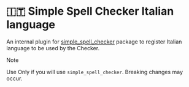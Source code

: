 # 🇮🇹 Simple Spell Checker Italian language 
An internal plugin for [simple_spell_checker](https://github.com/CatHood0/simple_spell_checker) package to register Italian language to be used by the Checker.

> [!NOTE]
>
> Use Only if you will use `simple_spell_checker`. Breaking changes may occur.
